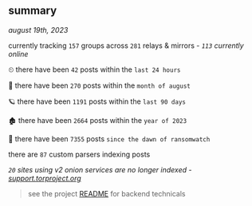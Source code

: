 
## summary
_august 19th, 2023_

currently tracking `157` groups across `281` relays & mirrors - _`113` currently online_

⏲ there have been `42` posts within the `last 24 hours`

🦈 there have been `270` posts within the `month of august`

🪐 there have been `1191` posts within the `last 90 days`

🏚 there have been `2664` posts within the `year of 2023`

🦕 there have been `7355` posts `since the dawn of ransomwatch`

there are `87` custom parsers indexing posts

_`20` sites using v2 onion services are no longer indexed - [support.torproject.org](https://support.torproject.org/onionservices/v2-deprecation/)_

> see the project [README](https://github.com/joshhighet/ransomwatch#ransomwatch--) for backend technicals
